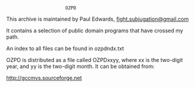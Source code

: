                           OZPD


This archive is maintained by Paul Edwards, fight.subjugation@gmail.com

It contains a selection of public domain programs that have
crossed my path.

An index to all files can be found in ozpdndx.txt


OZPD is distributed as a file called OZPDxxyy, where xx is the
two-digit year, and yy is the two-digit month.  It can be
obtained from:

http://gccmvs.sourceforge.net
